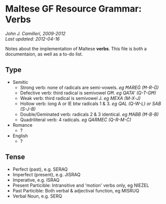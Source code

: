 # Maltese GF Resource Grammar: Verbs
_John J. Camilleri, 2009-2012_  
_Last updated: 2012-04-16_

Notes about the implementation of Maltese **verbs**.
This file is both a documentaion, as well as a to-do list.

## Type

- Semitic
  - Strong verb: none of radicals are semi-vowels. _eg ĦAREĠ (Ħ-R-Ġ)_
  - Defective verb: third radical is semivowel GĦ. _eg QATA' (Q-T-GĦ)_
  - Weak verb: third radical is semivowel J. _eg MEXA (M-X-J)_
  - Hollow verb: long A or IE btw radicals 1 & 3. _eg QAL (Q-W-L) or SAB (S-J-B)_
  - Double/Geminated verb: radicals 2 & 3 identical. _eg ĦABB (Ħ-B-B)_
  - Quadriliteral verb: 4 radicals. _eg QARMEĊ (Q-R-M-Ċ)_
- Romance
  - ?
- English
  - ?

## Tense

- Perfect (past), e.g. SERAQ
- Imperfect (present), e.g. JISRAQ
- Imperative, e.g. ISRAQ
- Present Particible: Intransitive and 'motion' verbs only, eg NIEŻEL
- Past Particible: Both verbal & adjectival function, eg MISRUQ
- Verbal Noun, e.g. SERQ
